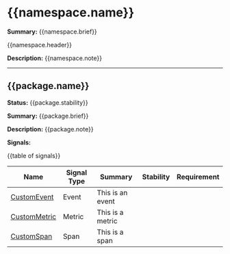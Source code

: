 # {{namespace.name}}

**Summary:** {{namespace.brief}}

{{namespace.header}}

**Description:** {{namespace.note}}

---------------------------------

## {{package.name}}

**Status:** {{package.stability}}

**Summary:** {{package.brief}}

**Description:** {{package.note}}

**Signals:**

{{table of signals}}

|Name|Signal Type|Summary|Stability|Requirement|
|---|---|---|---|---|
|[CustomEvent](event-custom.md)|Event|This is an event| | |
|[CustomMetric](entity-custom.md)|Metric|This is a metric| |
|[CustomSpan](entity-custom.md)|Span|This is a span| |